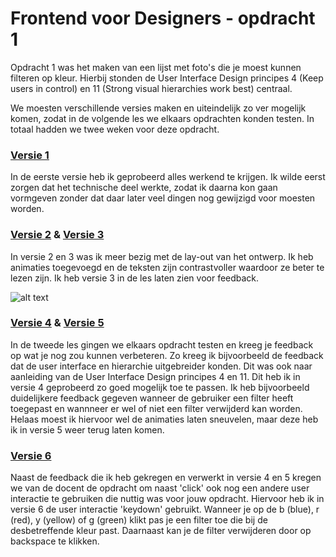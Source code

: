 # Frontend voor Designers - opdracht 1

Opdracht 1 was het maken van een lijst met foto's die je moest kunnen filteren op kleur. Hierbij stonden de User Interface Design principes 4 (Keep users in control) en 11 (Strong visual hierarchies work best) centraal.

We moesten verschillende versies maken en uiteindelijk zo ver mogelijk komen, zodat in de volgende les we elkaars opdrachten konden testen. In totaal hadden we twee weken voor deze opdracht.




### [Versie 1](https://tomwesterhof.github.io/Frontend-voor-Designers/Opdracht%201/v1)

In de eerste versie heb ik geprobeerd alles werkend te krijgen. Ik wilde eerst zorgen dat het technische deel werkte, zodat ik daarna kon gaan vormgeven zonder dat daar later veel dingen nog gewijzigd voor moesten worden.


### [Versie 2](https://tomwesterhof.github.io/Frontend-voor-Designers/Opdracht%201/v2) & [Versie 3](https://tomwesterhof.github.io/Frontend-voor-Designers/Opdracht%201/v3)

In versie 2 en 3 was ik meer bezig met de lay-out van het ontwerp. Ik heb animaties toegevoegd en de teksten zijn contrastvoller waardoor ze beter te lezen zijn. Ik heb versie 3 in de les laten zien voor feedback.

![alt text](https://github.com/TomWesterhof/Frontend-voor-Designers/tree/master/Screenshots/opdracht-1_versie-3.png)




### [Versie 4](https://tomwesterhof.github.io/Frontend-voor-Designers/Opdracht%201/v4) & [Versie 5](https://tomwesterhof.github.io/Frontend-voor-Designers/Opdracht%201/v5)

In de tweede les gingen we elkaars opdracht testen en kreeg je feedback op wat je nog zou kunnen verbeteren. Zo kreeg ik bijvoorbeeld de feedback dat de user interface en hierarchie uitgebreider konden. Dit was ook naar aanleiding van de User Interface Design principes 4 en 11. Dit heb ik in versie 4 geprobeerd zo goed mogelijk toe te passen. Ik heb bijvoorbeeld duidelijkere feedback gegeven wanneer de gebruiker een filter heeft toegepast en wannneer er wel of niet een filter verwijderd kan worden. Helaas moest ik hiervoor wel de animaties laten sneuvelen, maar deze heb ik in versie 5 weer terug laten komen.


### [Versie 6](https://tomwesterhof.github.io/Frontend-voor-Designers/Opdracht%201/v6)

Naast de feedback die ik heb gekregen en verwerkt in versie 4 en 5 kregen we van de docent de opdracht om naast 'click' ook nog een andere user interactie te gebruiken die nuttig was voor jouw opdracht. Hiervoor heb ik in versie 6 de user interactie 'keydown' gebruikt. Wanneer je op de b (blue), r (red), y (yellow) of g (green) klikt pas je een filter toe die bij de desbetreffende kleur past. Daarnaast kan je de filter verwijderen door op backspace te klikken.
